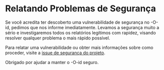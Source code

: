 # Relatando Problemas de Segurança

Se você acredita ter descoberto uma vulnerabilidade de segurança no -O-id, pedimos que nos informe imediatamente. Levamos a segurança muito a sério e investigaremos todos os relatórios legítimos com rapidez, visando resolver qualquer problema o mais rápido possível.

Para relatar uma vulnerabilidade ou obter mais informações sobre como proceder, visite a [issue de segurança do projeto](https://github.com/bake-js/-o-id/issues).

Obrigado por ajudar a manter o -O-id seguro.
